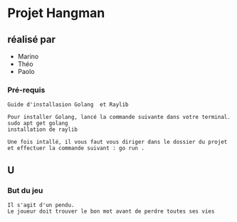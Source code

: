 # Projet Hangman

## réalisé par 
- Marino
- Théo
- Paolo

### Pré-requis
    Guide d'installasion Golang  et Raylib

    Pour installer Golang, lancé la commande suivante dans votre terminal.
    sudo apt get golang 
    installation de raylib

    Une fois intallé, il vous faut vous diriger dans le dossier du projet et effectuer la commande suivant : go run .


U
---
### But du jeu
    Il s'agit d'un pendu.
    Le joueur doit trouver le bon mot avant de perdre toutes ses vies
